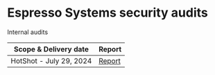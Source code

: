 # Espresso Systems security audits


Internal audits

| Scope & Delivery date       | Report                                                        |
|-----------------------------|---------------------------------------------------------------|
| HotShot - July 29, 2024   | [Report](./internal-reviews/EspressoHotShot-2024internal.pdf) |